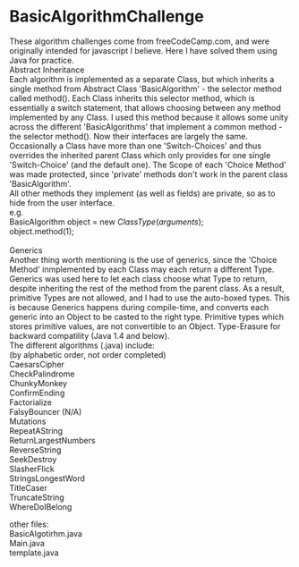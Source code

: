 # BasicAlgorithmChallenge


These algorithm challenges come from freeCodeCamp.com, and were originally
intended for javascript I believe. Here I have solved them using Java for
practice. 
\
Abstract Inheritance\
Each algorithm is implemented as a separate Class, but which inherits a
single method from Abstract Class 'BasicAlgorithm' - the selector method
called method(). Each Class inherits this selector method, which is 
essentially a switch statement, that allows choosing between any method 
implemented by any Class. I used this method because it allows some unity 
across the different 'BasicAlgorithms' that implement a common method - 
the selector method(). Now their interfaces are largely the same. Occasionally
a Class have more than one 'Switch-Choices' and thus overrides the inherited
parent Class which only provides for one single 'Switch-Choice' (and the 
default one). The Scope of each 'Choice Method' was made protected, since 
'private' methods don't work in the parent class 'BasicAlgorithm'. 
\
All other methods they implement (as well as fields) are private, so as to
hide from the user interface. 
\
e.g.\
BasicAlgorithm object = new *ClassType*(*arguments*);\
object.method(1);\
\
Generics\
Another thing worth mentioning is the use of generics, since the 'Choice Method'
inmplemented by each Class may each return a different Type. Generics was 
used here to let each class choose what Type to return, despite inheriting
the rest of the method from the parent class. As a result, primitive Types
are not allowed, and I had to use the auto-boxed types. 
This is because Generics happens during compile-time, and converts each generic
into an Object to be casted to the right type. Primitive types which stores
primitive values, are not convertible to an Object. 
Type-Erasure for backward compatility (Java 1.4 and below). 
\
The different algorithms (.java) include: \
(by alphabetic order, not order completed)
\
CaesarsCipher\
CheckPalindrome\
ChunkyMonkey\
ConfirmEnding\
Factorialize\
FalsyBouncer (N/A)\
Mutations\
RepeatAString\
ReturnLargestNumbers\
ReverseString\
SeekDestroy\
SlasherFlick\
StringsLongestWord\
TitleCaser\
TruncateString\
WhereDoIBelong

other files:\
BasicAlgotirhm.java\
Main.java\
template.java

